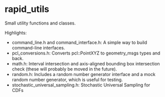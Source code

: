 # rapid_utils

Small utility functions and classes.

Highlights:
- command_line.h and command_interface.h: A simple way to build command-line interfaces.
- pcl_conversions.h: Converts pcl::PointXYZ to geometry_msgs types and back.
- math.h: Interval intersection and axis-aligned bounding box intersection check (these will probably be moved in the future).
- random.h: Includes a random number generator interface and a mock random number generator, which is useful for testing.
- stochastic_universal_sampling.h: Stochastic Universal Sampling for CDFs

